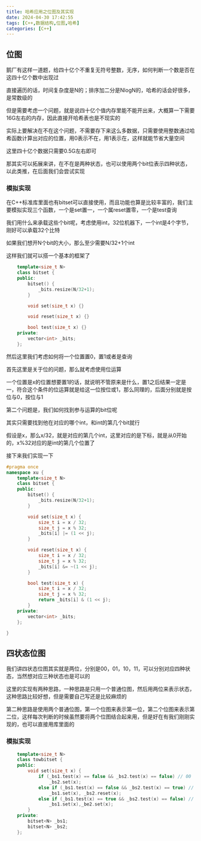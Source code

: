 ```yaml
---
title: 哈希应用之位图及其实现
date: 2024-04-30 17:42:55
tags: [C++,数据结构,位图,哈希]
categories: [C++]
---
```


## 位图

鹅厂有这样一道题，给四十亿个不重复无符号整数，无序，如何判断一个数是否在这四十亿个数中出现过

直接遍历的话，时间复杂度是N的；排序加二分是NlogN的，哈希的话会好很多，是常数级的

但是需要考虑一个问题，就是说四十亿个值内存里能不能开出来，大概算一下需要16G左右的内存，因此直接开哈希表也是不现实的

实际上要解决在不在这个问题，不需要存下来这么多数据，只需要使用整数通过哈希函数计算出对应的位置，用0表示不在，用1表示在，这样就能节省大量空间

这里四十亿个数据只需要0.5G左右即可

那其实可以拓展来讲，在不在是两种状态，也可以使用两个bit位表示四种状态，以此类推，在后面我们会尝试实现

### 模拟实现

在C++标准库里面也有bitset可以直接使用，而且功能也算是比较丰富的，我们主要模拟实现三个函数，一个是set置一，一个属reset置零，一个是test查询

我们用什么来承载这些个bit呢，考虑使用int，32位机器下，一个int是4个字节，刚好可以承载32个比特

如果我们想开N个bit的大小，那么至少需要N/32+1个int

这样我们就可以搭一个基本的框架了

```cpp
	template<size_t N>
	class bitset {
	public:
		bitset() {
			_bits.resize(N/32+1);
		}

		void set(size_t x) {}

		void reset(size_t x) {}

		bool test(size_t x) {}
	private:
		vector<int> _bits;
	};
```

然后这里我们考虑如何将一个位置置0，置1或者是查询

首先这里是关于位的问题，那么就考虑使用位运算

一个位置是x的位置想要置1的话，就说明不管原来是什么，置1之后结果一定是一，符合这个条件的位运算就是给这一位按位或1，那么同理的，后面分别就是按位与0，按位与1

第二个问题是，我们如何找到参与运算的bit位呢

其实只需要找到他在对应的哪个int，和int的第几个bit就行

假设是x，那么x/32，就是对应的第几个int，这里对应的是下标，就是从0开始的，x%32对应的是int的第几个位置了

接下来我们实现一下

```cpp
#pragma once
namespace xu {
	template<size_t N>
	class bitset {
	public:
		bitset() {
			_bits.resize(N/32+1);
		}

		void set(size_t x) {
			size_t i = x / 32;
			size_t j = x % 32;
			_bits[i] |= (1 << j);
		}

		void reset(size_t x) {
			size_t i = x / 32;
			size_t j = x % 32;
			_bits[i] &= ~(1 << j);
		}

		bool test(size_t x) {
			size_t i = x / 32;
			size_t j = x % 32;
			return _bits[i] & (1 << j);
		}
	private:
		vector<int> _bits;
	};

}
```

## 四状态位图

我们讲四状态位图其实就是两位，分别是00，01，10，11，可以分别对应四种状态，当然想对应三种状态也是可以的

这里的实现有两种思路，一种思路是只用一个普通位图，然后用两位来表示状态，这种思路比较好想，但是需要自己写还是比较麻烦的

第二种思路是使用两个普通位图，第一个位图来表示第一位，第二个位图来表示第二位，这样每次判断的时候虽然要将两个位图结合起来用，但是好在有我们刚刚实现的，也可以直接用库里面的

### 模拟实现

```cpp
	template<size_t N>
	class towbitset {
	public:
		void set(size_t x) {
			if (_bs1.test(x) == false && _bs2.test(x) == false) // 00
				_bs2.set(x);
			else if (_bs1.test(x) == false && _bs2.test(x) == true) // 01
				_bs1.set(x), _bs2.reset(x);
			else if (_bs1.test(x) == true && _bs2.test(x) == false) // 10
				_bs1.set(x),_be2.set(x);
		}
	private:
		bitset<N> _bs1;
		bitset<N> _bs2;
	};
```

